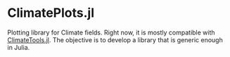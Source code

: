 # ClimatePlots.jl
Plotting library for Climate fields. Right now, it is mostly compatible with [ClimateTools.jl](https://github.com/Balinus/ClimateTools.jl). The objective is to develop a library that is generic enough in Julia.
